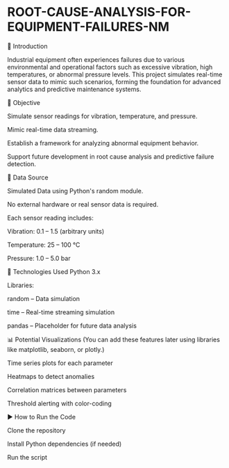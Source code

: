 # ROOT-CAUSE-ANALYSIS-FOR-EQUIPMENT-FAILURES-NM

📘 Introduction

Industrial equipment often experiences failures due to various environmental and operational factors such as excessive vibration, high temperatures, or abnormal pressure levels. This project simulates real-time sensor data to mimic such scenarios, forming the foundation for advanced analytics and predictive maintenance systems.


🎯 Objective

Simulate sensor readings for vibration, temperature, and pressure.

Mimic real-time data streaming.

Establish a framework for analyzing abnormal equipment behavior.

Support future development in root cause analysis and predictive failure detection.


📁 Data Source

Simulated Data using Python's random module.

No external hardware or real sensor data is required.

Each sensor reading includes:

Vibration: 0.1 – 1.5 (arbitrary units)

Temperature: 25 – 100 °C

Pressure: 1.0 – 5.0 bar


🧰 Technologies Used
Python 3.x

Libraries:

random – Data simulation

time – Real-time streaming simulation

pandas – Placeholder for future data analysis


📊 Potential Visualizations
(You can add these features later using libraries like matplotlib, seaborn, or plotly.)

Time series plots for each parameter

Heatmaps to detect anomalies

Correlation matrices between parameters

Threshold alerting with color-coding


▶️ How to Run the Code

Clone the repository

Install Python dependencies (if needed)

Run the script



